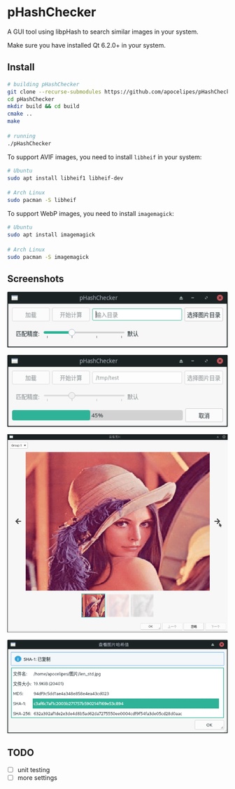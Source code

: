 # pHashChecker

A GUI tool using libpHash to search similar images in your system.

Make sure you have installed Qt 6.2.0+ in your system.

## Install

```bash
# building pHashChecker
git clone --recurse-submodules https://github.com/apocelipes/pHashChecker
cd pHashChecker
mkdir build && cd build
cmake ..
make

# running
./pHashChecker
```

To support AVIF images, you need to install `libheif` in your system:

```bash
# Ubuntu
sudo apt install libheif1 libheif-dev

# Arch Linux
sudo pacman -S libheif
```

To support WebP images, you need to install `imagemagick`:

```bash
# Ubuntu
sudo apt install imagemagick

# Arch Linux
sudo pacman -S imagemagick
```

## Screenshots

![mainLayout](screenshots/main_layout.png)

![progressing](screenshots/progressing.png)

![imageViewer](screenshots/image_viewer.gif)

![imageViewer](screenshots/hash_dialog.png)

## TODO

- [ ] unit testing
- [ ] more settings
